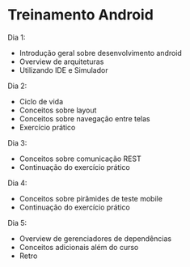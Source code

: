 # Treinamento Android

Dia 1:
* Introdução geral sobre desenvolvimento android
* Overview de arquiteturas
* Utilizando IDE e Simulador

Dia 2:
* Ciclo de vida
* Conceitos sobre layout
* Conceitos sobre navegação entre telas
* Exercício prático

Dia 3:
* Conceitos sobre comunicação REST
* Continuação do exercício prático

Dia 4:
* Conceitos sobre pirâmides de teste mobile
* Continuação do exercício prático

Dia 5:
* Overview de gerenciadores de dependências
* Conceitos adicionais além do curso
* Retro
